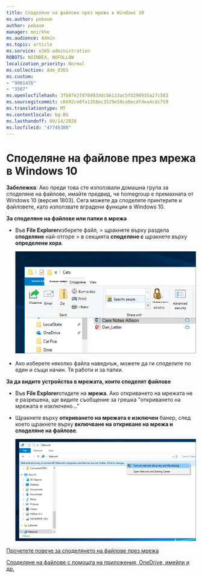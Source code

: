 ```yaml
---
title: Споделяне на файлове през мрежа в Windows 10
ms.author: pebaum
author: pebaum
manager: mnirkhe
ms.audience: Admin
ms.topic: article
ms.service: o365-administration
ROBOTS: NOINDEX, NOFOLLOW
localization_priority: Normal
ms.collection: Adm_O365
ms.custom:
- "9001476"
- "3507"
ms.openlocfilehash: 3fb07e2f870d93ddcb6133ac5fd290935a27c583
ms.sourcegitcommit: c6692ce0fa1358ec3529e59ca0ecdfdea4cdc759
ms.translationtype: MT
ms.contentlocale: bg-BG
ms.lasthandoff: 09/14/2020
ms.locfileid: "47745380"
---
```

# <a name="file-sharing-over-a-network-in-windows-10"></a>Споделяне на файлове през мрежа в Windows 10

**Забележка**: Ако преди това сте използвали домашна група за споделяне на файлове, имайте предвид, че homegroup е премахната от Windows 10 (версия 1803). Сега можете да споделяте принтерите и файловете, като използвате вградени функции в Windows 10.

**За споделяне на файлове или папки в мрежа**

- Във **File Explorer**изберете файл, > щракнете върху раздела **споделяне** най-отгоре > в секцията **споделяне с** щракнете върху **определени хора**.

    ![Споделяне на файл с определени хора.](media/share-with-specific-people.png)
          
- Ако изберете няколко файла наведнъж, можете да ги споделите по един и същи начин. Тя работи и за папки.

**За да видите устройства в мрежата, които споделят файлове**

- Във **File Explorer**отидете на **мрежа**. Ако откриването на мрежата не е разрешена, ще видите съобщение за грешка "откриването на мрежата е изключено..."

- Щракнете върху **откриването на мрежата е изключен** банер, след което щракнете върху **включване на откриване на мрежа и споделяне на файлове**.

    ![Включване на функцията за откриване на мрежа и споделяне на файлове.](media/turn-on-network-discovery.png)

[Прочетете повече за споделянето на файлове през мрежа](https://support.microsoft.com/help/4092694/windows-10-file-sharing-over-a-network)

[Споделяне на файлове с помощта на приложения, OneDrive, имейли и др.](https://support.microsoft.com/help/4027674/windows-10-share-files-in-file-explorer)
